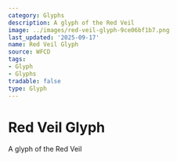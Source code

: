```yaml
---
category: Glyphs
description: A glyph of the Red Veil
image: ../images/red-veil-glyph-9ce06bf1b7.png
last_updated: '2025-09-17'
name: Red Veil Glyph
source: WFCD
tags:
- Glyph
- Glyphs
tradable: false
type: Glyph
---
```


# Red Veil Glyph

A glyph of the Red Veil

